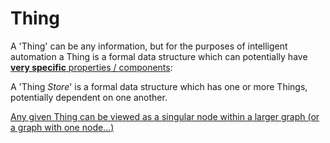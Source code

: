 # Thing

A 'Thing' can be any information, but for the purposes of intelligent automation a Thing is a formal data structure which can potentially have [**very specific** properties / components](docs\data_structures\02a_components.md):

A 'Thing *Store*' is a formal data structure which has one or more Things, potentially dependent on one another.

[Any given Thing can be viewed as a singular node within a larger graph (or a graph with one node...)](docs\data_structures\03_graphs.md)

